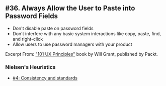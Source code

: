 ## #36. Always Allow the User to Paste into Password Fields
-  Don't disable paste on password fields
-  Don't interfere with any basic system interactions like copy, paste, find, and right-click
-  Allow users to use password managers with your product

Excerpt From: ["101 UX Principles"](https://www.packtpub.com/web-development/101-ux-principles) book by Will Grant, published by Packt.

### Nielsen's Heuristics
- [#4: Consistency and standards](https://github.com/fullcircle23/fullcircle23.github.io/blob/master/2020/ui-ux/ui-ux-principles-and-best-practices.md#4-consistency-and-standards)

